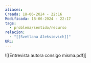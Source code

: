 ```yaml
---
aliases: 
Creada: 18-06-2024 - 22:16
Modificada: 18-06-2024 - 22:17
tags:
  - problema/sentido/recurso
relacion:
  - "[[Svetlana Aleksievich]]"
URL:
---
```



![[Entrevista autora consigo misma.pdf]]